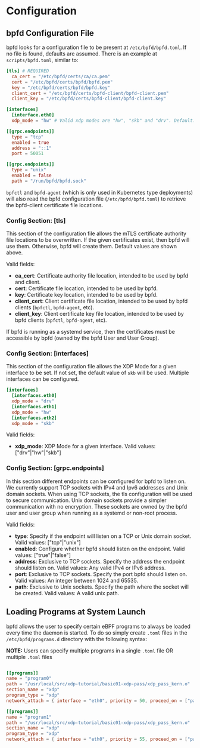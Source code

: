 # Configuration

## bpfd Configuration File

bpfd looks for a configuration file to be present at `/etc/bpfd/bpfd.toml`.
If no file is found, defaults are assumed.
There is an example at `scripts/bpfd.toml`, similar to:

```toml
[tls] # REQUIRED
  ca_cert = "/etc/bpfd/certs/ca/ca.pem"
  cert = "/etc/bpfd/certs/bpfd/bpfd.pem"
  key = "/etc/bpfd/certs/bpfd/bpfd.key"
  client_cert = "/etc/bpfd/certs/bpfd-client/bpfd-client.pem"
  client_key = "/etc/bpfd/certs/bpfd-client/bpfd-client.key"

[interfaces]
  [interface.eth0]
  xdp_mode = "hw" # Valid xdp modes are "hw", "skb" and "drv". Default: "skb".

[[grpc.endpoints]]
  type = "tcp"
  enabled = true
  address = "::1"
  port = 50051

[[grpc.endpoints]]
  type = "unix"
  enabled = false
  path = "/run/bpfd/bpfd.sock"
```

`bpfctl` and `bpfd-agent` (which is only used in Kubernetes type deployments) will also read the
bpfd configuration file (`/etc/bpfd/bpfd.toml`) to retrieve the bpfd-client certificate file locations.

### Config Section: [tls]

This section of the configuration file allows the mTLS certificate authority file locations to be overwritten.
If the given certificates exist, then bpfd will use them.
Otherwise, bpfd will create them.
Default values are shown above.

Valid fields:

- **ca_cert**: Certificate authority file location, intended to be used by bpfd and client.
- **cert**: Certificate file location, intended to be used by bpfd.
- **key**: Certificate key location, intended to be used by bpfd.
- **client_cert**: Client certificate file location, intended to be used by bpfd clients (`bpfctl`, `bpfd-agent`, etc).
- **client_key**: Client certificate key file location, intended to be used by bpfd clients (`bpfctl`, `bpfd-agent`, etc).

If bpfd is running as a systemd service, then the certificates must be accessible by bpfd
(owned by the bpfd User and User Group).

### Config Section: [interfaces]

This section of the configuration file allows the XDP Mode for a given interface to be set.
If not set, the default value of `skb` will be used.
Multiple interfaces can be configured.

```toml
[interfaces]
  [interfaces.eth0]
  xdp_mode = "drv"
  [interfaces.eth1]
  xdp_mode = "hw"
  [interfaces.eth2]
  xdp_mode = "skb"
```

Valid fields:

- **xdp_mode**: XDP Mode for a given interface. Valid values: ["drv"|"hw"|"skb"]

### Config Section: [grpc.endpoints]

In this section different endpoints can be configured for bpfd to listen on. We currently support TCP sockets
with IPv4 and Ipv6 addresses and Unix domain sockets.
When using TCP sockets, the tls configuration will be used to secure communication.
Unix domain sockets provide a simpler communication with no encryption. These sockets are owned by the bpfd
user and user group when running as a systemd or non-root process.

Valid fields:

- **type**: Specify if the endpoint will listen on a TCP or Unix domain socket. Valid values: ["tcp"|"unix"]
- **enabled**: Configure whether bpfd should listen on the endpoint. Valid values: ["true"|"false"]
- **address**: Exclusive to TCP sockets. Specify the address the endpoint should listen on. Valid values: Any valid IPv4 or IPv6 address.
- **port**: Exclusive to TCP sockets. Specify the port bpfd should listen on. Valid values: An integer between 1024 and 65535.
- **path**: Exclusive to Unix sockets. Specify the path where the socket will be created. Valid values: A valid unix path.

## Loading Programs at System Launch

bpfd allows the user to specify certain eBPF programs to always be loaded every time the daemon is started.
To do so simply create `.toml` files in the `/etc/bpfd/programs.d` directory with the following syntax:

**NOTE:** Users can specify multiple programs in a single `.toml` file OR multiple `.toml` files

```toml

[[programs]]
name = "program0"
path = "/usr/local/src/xdp-tutorial/basic01-xdp-pass/xdp_pass_kern.o"
section_name = "xdp"
program_type = "xdp"
network_attach = { interface = "eth0", priority = 50, proceed_on = ["pass", "dispatcher_return"] }

[[programs]]
name = "program1"
path = "/usr/local/src/xdp-tutorial/basic01-xdp-pass/xdp_pass_kern.o"
section_name = "xdp"
program_type = "xdp"
network_attach = { interface = "eth0", priority = 55, proceed_on = ["pass", "dispatcher_return"] }
```
